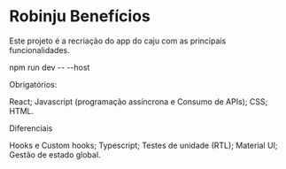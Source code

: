 # Robinju Benefícios

Este projeto é a recriação do app do caju com as principais funcionalidades.

npm run dev -- --host


Obrigatórios:

React;
Javascript (programação assíncrona e Consumo de APIs);
CSS;
HTML.

Diferenciais

Hooks e Custom hooks;
Typescript;
Testes de unidade (RTL);
Material UI;
Gestão de estado global.
